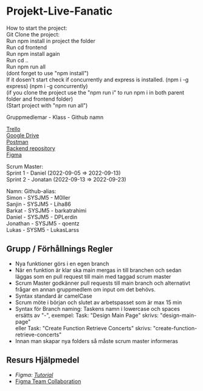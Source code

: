 # Projekt-Live-Fanatic

How to start the project: <br>
Git Clone the project: <br>
Run npm install in project the folder <br>
Run cd frontend <br>
Run npm install again <br>
Run cd .. <br>
Run npm run all <br>
(dont forget to use "npm install") <br>
If it dosen't start check if concurrently and express is installed. (npm i -g express) (npm i -g concurrently) <br>
(if you clone the project use the "npm run i" to run npm i in both parent folder and frontend folder)<br>
(Start project with "npm run all")<br>

Gruppmedlemar - Klass - Github namn

[Trello](https://trello.com/b/NoEzqQ3R/live-fanatic) <br>
[Google Drive](https://drive.google.com/drive/folders/18rmPzrKzYQlfpD0omCuNxm2K_i7DfESC) <br>
[Postman](https://app.getpostman.com/join-team?invite_code=c7f1dfd2eb6f4645f2e29e610c5304ca) <br>
[Backend repository](https://github.com/WeeHorse/live-fanatic-backend) <br>
[Figma](https://www.figma.com/files/project/65757211/Team-project?fuid=1148517462470744354) <br>

Scrum Master: <br>
Sprint 1 - Daniel (2022-09-05 => 2022-09-13)<br>
Sprint 2 - Jonatan (2022-09-13 => 2022-09-23)<br>


Namn:           Github-alias: <br>
Simon - SYSJM5 - M0ller <br>
Sanjin - SYSJM5 - Liha86 <br>
Barkat - SYSJM5 - barkatrahimi <br>
Daniel - SYSJM5 - DPLerdin <br>
Jonathan - SYSJM5 - qoentz <br>
Lukas - SYSM5 - LukasLarss <br>


## Grupp / Förhållnings Regler
* Nya funktioner görs i en egen branch
* När en funktion är klar ska main mergas in till branchen och sedan läggas som en pull request till main med taggad scrum master
* Scrum Master godkänner pull requests till main branch och alternativt frågar en annan gruppmedlem om input om det behövs.
* Syntax standard är camelCase
* Scrum möte i början och slutet av arbetspasset som är max 15 min
* Syntax för Branch naming: Taskens namn i lowercase och spaces ersätts av "-", exempel: Task: "Design Main Page" skrivs: "design-main-page" <br>
eller Task: "Create Function Retrieve Concerts" skrivs: "create-function-retrieve-concerts"
* Innan man skapar nya folders så måste scrum master informeras

## Resurs Hjälpmedel
* *Figma: [Tutorial](https://www.youtube.com/watch?v=PNJxeD29ZTg&list=PLXDU_eVOJTx55HFubfbTL3ellJjBM2QE2&index=1)* <br> 
* [Figma Team Collaboration](https://www.figma.com/team_invite/redeem/3VshYduTwGmw69g3NmFnWb)
